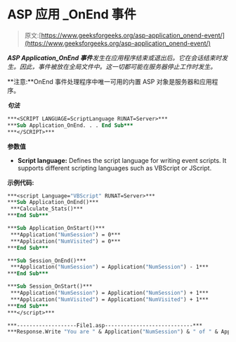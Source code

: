 # ASP 应用 _OnEnd 事件

> 原文:[https://www.geeksforgeeks.org/asp-application_onend-event/](https://www.geeksforgeeks.org/asp-application_onend-event/)

***ASP Application_OnEnd 事件**发生在应用程序结束或退出后。它在会话结束时发生。因此，事件被放在全局文件中。这一切都可能在服务器停止工作时发生。*

**注意:**OnEnd 事件处理程序中唯一可用的内置 ASP 对象是服务器和应用程序。

***句法***

```vb
***<SCRIPT LANGUAGE=ScriptLanguage RUNAT=Server>***
***Sub Application_OnEnd. . . End Sub***
***</SCRIPT>***
```

**参数值**

*   **Script language:** Defines the script language for writing event scripts. It supports different scripting languages such as VBScript or JScript.

**示例代码:**

```vb
***<script Language="VBScript" RUNAT=Server>***
***Sub Application_OnEnd()***
 ***Calculate_Stats()***
***End Sub***

***Sub Application_OnStart()***
 ***Application("NumSession") = 0***
 ***Application("NumVisited") = 0***
***End Sub***

***Sub Session_OnEnd()***
 ***Application("NumSession") = Application("NumSession") - 1***
***End Sub***

***Sub Session_OnStart()***
 ***Application("NumSession") = Application("NumSession") + 1***
 ***Application("NumVisited") = Application("NumVisited") + 1***
***End Sub*** 
***</script>***

***-------------------File1.asp----------------------------***
***Response.Write "You are " & Application("NumSession") & " of " & Application("NumVisited") & " users."***
```